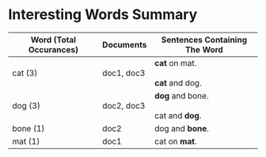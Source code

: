 # Interesting Words Summary
|Word (Total Occurances)|Documents |       Sentences Containing The Word       |
|-----------------------|----------|-------------------------------------------|
|cat (3)                |doc1, doc3|**cat** on mat.<br/><br/>**cat** and dog.  |
|dog (3)                |doc2, doc3|**dog** and bone.<br/><br/>cat and **dog**.|
|bone (1)               |doc2      |dog and **bone**.                          |
|mat (1)                |doc1      |cat on **mat**.                            |
